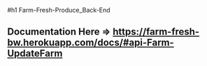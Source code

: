 #h1 Farm-Fresh-Produce_Back-End

## Documentation Here => https://farm-fresh-bw.herokuapp.com/docs/#api-Farm-UpdateFarm
